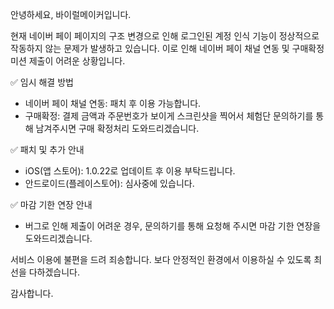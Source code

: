 안녕하세요, 바이럴메이커입니다.

현재 네이버 페이 페이지의 구조 변경으로 인해 로그인된 계정 인식 기능이 정상적으로 작동하지 않는 문제가 발생하고 있습니다. 이로 인해 네이버 페이 채널 연동 및 구매확정 미션 제출이 어려운 상황입니다.

✅ 임시 해결 방법

- 네이버 페이 채널 연동: 패치 후 이용 가능합니다.
- 구매확정: 결제 금액과 주문번호가 보이게 스크린샷을 찍어서 체험단 문의하기를 통해 남겨주시면 구매 확정처리 도와드리겠습니다.


✅ 패치 및 추가 안내

- iOS(앱 스토어): 1.0.22로 업데이트 후 이용 부탁드립니다.
- 안드로이드(플레이스토어): 심사중에 있습니다.

✅ 마감 기한 연장 안내
- 버그로 인해 제출이 어려운 경우, 문의하기를 통해 요청해 주시면 마감 기한 연장을 도와드리겠습니다.

서비스 이용에 불편을 드려 죄송합니다. 보다 안정적인 환경에서 이용하실 수 있도록 최선을 다하겠습니다.

감사합니다.